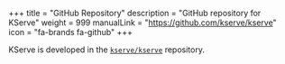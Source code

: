 +++
title = "GitHub Repository"
description = "GitHub repository for KServe"
weight = 999
manualLink = "https://github.com/kserve/kserve"
icon = "fa-brands fa-github"
+++

KServe is developed in the [`kserve/kserve`](https://github.com/kserve/kserve) repository.